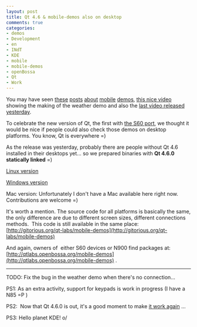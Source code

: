 ```yaml
---
layout: post
title: Qt 4.6 & mobile-demos also on desktop
comments: true
categories:
- demos
- Development
- en
- INdT
- KDE
- mobile
- mobile-demos
- openBossa
- Qt
- Work
---
```

You may have seen [these](http://blog.morpheuz.cc/02/11/2009/how-is-the-weather-in-qt-4-6/) [posts](http://blog.morpheuz.cc/01/12/2009/qt-4-6-ow/) [about](http://www.marceloeduardo.com/blog/design/user-interface-design/the-cross-platform-qt-era-is-coming) [mobile](http://patifa.wordpress.com/2009/11/03/changing-the-weather/) [demos](http://wouwlabs.com/blogs/jeez/?p=135), [this nice video](http://vimeo.com/7380069) showing the making of the weather demo and also the [last video released yesterday](http://www.youtube.com/watch?v=PCx8RfNhhXk).

To celebrate the new version of Qt, the first with [the S60 port](http://labs.trolltech.com/blogs/2009/12/01/a-brief-history-of-qt-for-symbian-and-a-look-ahead/), we thought it would be nice if people could also check those demos on desktop platforms. You know, Qt is everywhere =)

As the release was yesterday, probably there are people without Qt 4.6 installed in their desktops yet... so we prepared binaries with **Qt 4.6.0 statically linked** =)

[Linux version](http://www.anselmolsm.org/public/qt/mobile-demos_static-linux.tar.bz2)

[Windows version](http://www.anselmolsm.org/public/qt/mobile-demos_static-win32.zip)

Mac version: Unfortunately I don't have a Mac available here right now. Contributions are welcome =)

It's worth a mention. The source code for all platforms is basically the same, the only difference are due to different screen sizes, different connections methods.  This code is still available in the same place: [http://gitorious.org/qt-labs/mobile-demos](http://gitorious.org/qt-labs/mobile-demos)

And again, owners of  either S60 devices or N900 find packages at: [http://qtlabs.openbossa.org/mobile-demos](http://qtlabs.openbossa.org/mobile-demos) .

---

TODO: Fix the bug in the weather demo when there's no connection...

PS1: As an extra activity, support for keypads is work in progress (I have a N85 =P )

PS2:  Now that Qt 4.6.0 is out, it's a good moment to make [it work again](http://www.anselmolsm.org/blog/a-script-to-configure-qt-s60-environment-on-linux/) ...

PS3: Hello planet KDE! o/
